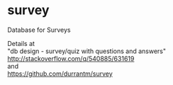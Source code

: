 # survey
Database for Surveys

Details at  
"db design - survey/quiz with questions and answers"  
http://stackoverflow.com/q/540885/631619  
and  
https://github.com/durrantm/survey
